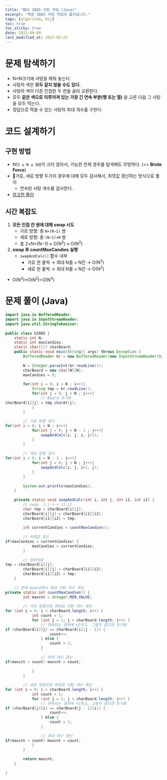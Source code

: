 ```yaml
---
title: "BOJ 3085 사탕 게임 (Java)"
excerpt: "백준 3085 사탕 게임의 풀이입니다."
tags: [algorithm, boj]
toc: true
toc_sticky: true
date: 2023-09-09
last_modified_at: 2025-03-23
---
```


# 문제 탐색하기

- N×N크기에 사탕을 채워 놓는다.
- 사탕의 색은 **모두 같지 않을 수도 있다.** 
- 사탕의 색이 다른 인접한 두 칸을 골라 교환한다.
- 모두 **같은 색으로 이루어져 있는 가장 긴 연속 부분(행 또는 열)** 을 고른 다음 그 사탕을 모두 먹는다.
- 정답으로 먹을 수 있는 사탕의 최대 개수를 구한다.

# 코드 설계하기

## 구현 방법

- N(`3 ≤ N ≤ 50`)이 크지 않아서, 가능한 전체 경우를 탐색해도 무방하다. (=> **Brute Force**)
- 가로, 세로 방향 두가지 경우에 대해 모두 검사해서, 최댓값 갱신하는 방식으로 풀이
	- 연속된 사탕 개수를 검사한다.
- [참고한 풀이](https://sirobako.co.kr/detail/52)

## 시간 복잡도

1. **모든 인접 칸 쌍에 대해 swap 시도**
	- 가로 방향:  총 `N×(N−1)` 쌍
	- 세로 방향:  총 `(N−1)×N` 쌍
	- 총 2×N×(N−1) ≈ O(N<sup>2</sup>) ≈ O(N<sup>2</sup>)
2. **swap 후 countMaxCandies 실행**
	- `swapAndCalc()` 함수 내부
	    - 가로 한 줄씩 → 최대 N줄 × N칸 → O(N<sup>2</sup>)
	    - 세로 한 줄씩 → 최대 N줄 × N칸 → O(N<sup>2</sup>)

- O(N<sup>2</sup>)×O(N<sup>2</sup>)=O(N<sup>4</sup>)

# 문제 풀이 (Java) 

```java
import java.io.BufferedReader;  
import java.io.InputStreamReader;  
import java.util.StringTokenizer;  
  
public class b3085 {  
    static int N;  
    static int maxCandies;  
    static char[][] charBoard;  
    public static void main(String[] args) throws Exception {  
        BufferedReader br = new BufferedReader(new InputStreamReader(System.in));  
  
        N = Integer.parseInt(br.readLine());  
        charBoard = new char[N][N];  
        maxCandies = 0;  
  
        for(int i = 0; i < N ; i++){  
            String tmp = br.readLine();  
            for(int j = 0; j < N ; j++){  
                // Board 초기화    
charBoard[i][j] = tmp.charAt(j);  
            }  
        }  
  
        // 가로 방향 검사    
for(int i = 0; i < N ; i++){  
            for(int j = 0; j < N - 1 ; j++){  
                swapAndCalc(i, j, i, j+1);  
            }  
        }  
  
        // 세로 방향 검사    
for(int i = 0; i < N - 1 ; i++){  
            for(int j = 0; j < N ; j++){  
                swapAndCalc(i, j, i+1, j);  
            }  
        }  
  
        System.out.println(maxCandies);  
    }  
  
    private static void swapAndCalc(int i, int j, int i1, int i2) {  
        // swap  i.j <-> i1.j1  
        char tmp = charBoard[i][j];  
        charBoard[i][j] = charBoard[i1][i2];  
        charBoard[i1][i2] = tmp;  
  
        int currentCandies = countMaxCandies();  
  
        // 최댓값 갱신    
if(maxCandies < currentCandies) {  
            maxCandies = currentCandies;  
        }  
  
        // 원위치로    
tmp = charBoard[i][j];  
        charBoard[i][j] = charBoard[i1][i2];  
        charBoard[i1][i2] = tmp;  
    }  
  
    // 현재 board에서 최대 사탕 개수 계산    
private static int countMaxCandies() {  
        int maxcnt = Integer.MIN_VALUE;  
  
        // 가로 방향으로 연속된 사탕 개수 계산    
for (int i = 0; i < charBoard.length; i++) {  
            int count = 1;  
            for (int j = 1; j < charBoard.length; j++) {  
                // 연속되는 경우에 +1하고, 그렇지 않으면 초기화    
if (charBoard[i][j] == charBoard[i][j - 1]) {  
                    count++;  
                } else {  
                    count = 1;  
                }  
  
                // 최대 개수 갱신    
if(maxcnt < count) maxcnt = count;  
  
            }  
        }  
  
        // 세로 방향으로 연속된 사탕 개수 계산    
for (int i = 0; i < charBoard.length; i++) {  
            int count = 1;  
            for (int j = 1; j < charBoard.length; j++) {  
                // 연속되는 경우에 +1하고, 그렇지 않으면 초기화    
if (charBoard[j][i] == charBoard[j - 1][i]) {  
                    count++;  
                } else {  
                    count = 1;  
                }  
  
                // 최대 개수 갱신    
if(maxcnt < count) maxcnt = count;  
            }  
        }  
  
        return maxcnt;  
    }  
  
}
```


